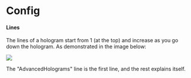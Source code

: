 # Config

#### Lines

The lines of a hologram start from 1 (at the top) and increase as you go down the hologram. As demonstrated in the image below:

![](https://camo.githubusercontent.com/a1a099832a83d6fc859470474571abc72d83d4a2545ea075a6eb330e5477582b/68747470733a2f2f692e6779617a6f2e636f6d2f32623631623837386533316535343633343333613764396539313933393038662e706e67)

The "AdvancedHolograms" line is the first line, and the rest explains itself.
